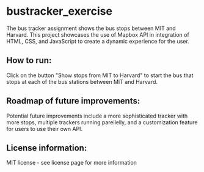 # bustracker_exercise
The bus tracker assignment shows the bus stops between MIT and Harvard. This project showcases the use of Mapbox API in integration of HTML, CSS, and JavaScript to create a dynamic experience for the user.

<h2>How to run:</h2> 
Click on the button "Show stops from MIT to Harvard" to start the bus that stops at each of the bus stations between MIT and Harvard.

<h2>Roadmap of future improvements:</h2>
Potential future improvements include a more sophisticated tracker with more stops, multiple trackers running parellelly, and a customization feature for users to use their own API. 

<h2>License information:</h2>
MIT license - see license page for more information
